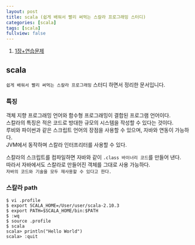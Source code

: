 ```yaml
---
layout: post
title: scala (쉽게 배워서 빨리 써먹는 스칼라 프로그래밍 스터디)
categories: [scala]
tags: [scala]
fullview: false
---
```


1. [1장+연습문제](2013-12-23-scala-exercise1.md)  

## scala  
`쉽게 배워서 빨리 써먹는 스칼라 프로그래밍` 스터디 하면서 정리한 문서입니다.  

### 특징  
객체 지향 프로그래밍 언어와 함수형 프로그래밍이 결합된 프로그램 언어이다.  
스칼라의 특징은 적은 코드로 방대한 규모의 시스템을 작성할 수 있다는 것이다.  
루비와 파이썬과 같은 스크립트 언어의 장점을 사용할 수 있으며, 자바와 연동이 가능하다.  
JVM에서 동작하며 스칼라 인터프리터를 사용할 수 있다.  

스칼라의 스크립트를 컴파일하면 자바와 같이 `.class 바이너리 코드`를 만들어 낸다.  
따라서 자바에서도 스칼라로 만들어진 객체를 그대로 사용 가능하다.  
`자바의 코드와 기술을 모두 재사용할 수 있다고 한다.`  

### 스칼라 path  
	
	$ vi .profile
	$ export SCALA_HOME=/User/user/scala-2.10.3
	$ export PATH=$SCALA_HOME/bin:$PATH
	$ :wq
	$ source .profile
	$ scala
	scala> println("Hello World")
	scala> :quit


